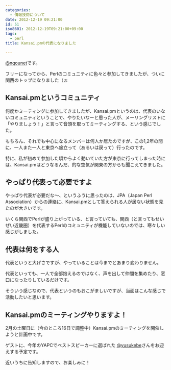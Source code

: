 ```yaml
---
categories:
  - 情報技術について
date: 2012-12-19 09:21:00
id: 51
iso8601: 2012-12-19T09:21:00+09:00
tags:
  - perl
title: Kansai.pmの代表になりました

---
```


<p><a href="https://twitter.com/nqounet">@nqounet</a>です。</p> <p>フリーになってから、Perlのコミュニティに色々と参加してきましたが、ついに関西のトップになりました（ぉ</p> <h2>Kansai.pmというコミュニティ</h2> <p>何度かミーティングに参加してきましたが、Kansai.pmというのは、代表のいないコミュニティということで、やりたいなーと思った人が、メーリングリストに「やりましょう！」と言って音頭を取ってミーティングする、という感じでした。</p> <p>もちろん、それでも中心になるメンバーは何人か居たのですが、この1,2年の間に、一人また一人と東京へ旅立って（あるいは戻って）行ったのです。</p> <p>特に、私が初めて参加した頃からよく動いていた方が東京に行ってしまった時には、Kansai.pmはどうなるんだ、的な空気が関東の方からも聞こえてきました。</p> <h2>やっぱり代表って必要ですよ</h2> <p>やっぱり代表が必要だな〜、というふうに思ったのは、JPA（Japan Perl Association）からの連絡に、Kansai.pmとして答えられる人が居ない状態を見たのが大きいです。</p> <p>いくら関西でPerlが盛り上がっている、と言っていても、関西（と言ってもせいぜい近畿圏）を代表するPerlのコミュニティが機能していないのでは、寒々しい感じがしました。</p> <h2>代表は何をする人</h2> <p>代表というと大げさですが、やっていることは今までとあまり変わりません。</p> <p>代表といっても、一人で全部抱えるのではなく、声を出して仲間を集めたり、窓口になったりしているだけです。</p> <p>そういう感じなので、代表というのもおこがましいですが、当面はこんな感じで活動したいと思います。</p> <h2>Kansai.pmのミーティングやりますよ！</h2> <p>2月の土曜日に（今のところ16日で調整中）Kansai.pmのミーティングを開催しようと計画中です。</p> <p>ゲストに、今年のYAPCでベストスピーカーに選ばれた <a href="https://twitter.com/yusukebe">@yusukebe</a>さんをお迎えする予定です。</p> <p>近いうちに告知しますので、お楽しみに！</p>    	
